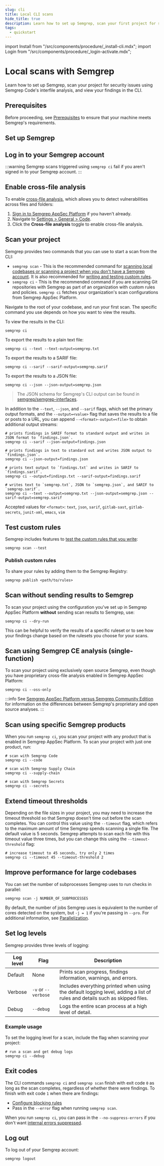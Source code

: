```yaml
---
slug: cli
title: Local CLI scans
hide_title: true
description: Learn how to set up Semgrep, scan your first project for security issues, and view your findings in the CLI.
tags:
  - quickstart
---
```



import Install from "/src/components/procedure/_install-cli.mdx";
import Login from "/src/components/procedure/_login-activate.mdx";

# Local scans with Semgrep

Learn how to set up Semgrep, scan your project for security issues using Semgrep Code's interfile analysis, and view your findings in the CLI.

## Prerequisites

Before proceeding, see [Prerequisites](/prerequisites) to ensure that your machine meets Semgrep's requirements.

## Set up Semgrep

<Install />

## Log in to your Semgrep account

<Login />

:::warning
Semgrep scans triggered using `semgrep ci` fail if you aren't signed in to your Semgrep account.
:::

## Enable cross-file analysis

To enable [cross-file analysis](/semgrep-code/semgrep-pro-engine-intro), which allows you to detect vulnerabilities across files and folders:

1. [Sign in to Semgrep AppSec Platform](https://semgrep.dev/login) if you haven't already.
2. Navigate to [Settings > General > Code](https://semgrep.dev/orgs/-/settings/general/code).
3. Click the **Cross-file analysis** <i class="fa-solid fa-toggle-large-on"></i> toggle to enable cross-file analysis.

## Scan your project

Semgrep provides two commands that you can use to start a scan from the CLI:

- `semgrep scan` - This is the recommended command for [scanning local codebases or scanning a project when you don't have a Semgrep account](/getting-started/quickstart-ce). It is also recommended for [writing and testing custom rules](/writing-rules/testing-rules).
- `semgrep ci` - This is the recommended command if you are scanning Git repositories with Semgrep as part of an organization with custom rules and policies. `semgrep ci` fetches your organization's scan configurations from Semgrep AppSec Platform.

Navigate to the root of your codebase, and run your first scan. The specific command you use depends on how you want to view the results.

To view the results in the CLI:

```console
semgrep ci
```

To export the results to a plain text file:

```console
semgrep ci --text --text-output=semgrep.txt
```

To export the results to a SARIF file:

```console
semgrep ci --sarif --sarif-output=semgrep.sarif
```

To export the results to a JSON file:

```console
semgrep ci --json --json-output=semgrep.json
```

> The JSON schema for Semgrep's CLI output can be found in [semgrep/semgrep-interfaces](https://github.com/semgrep/semgrep-interfaces/blob/main/semgrep_output_v1.jsonschema).

In addition to the `--text`, `--json`, and `--sarif` flags, which set the primary output formats, and the `--output=<value>` flag that saves the results to a file or posts to a URL, you can append `--<format>-output=<file>` to obtain additional output streams:

```console
# prints findings in SARIF format to standard output and writes in JSON format to `findings.json`.
semgrep ci --sarif --json-output=findings.json

# prints findings in text to standard out and writes JSON output to `findings.json`.
semgrep ci --json-output=findings.json

# prints text output to `findings.txt` and writes in SARIF to `findings.sarif`.
semgrep ci --output=findings.txt --sarif-output=findings.sarif

# writes text to `semgrep.txt`, JSON to `semgrep.json`, and SARIF to `semgrep.sarif`.
semgrep ci --text --output=semgrep.txt --json-output=semgrep.json --sarif-output=semgrep.sarif
```

Accepted values for `<format>`: `text`, `json`, `sarif`, `gitlab-sast`, `gitlab-secrets`, `junit-xml`, `emacs`, `vim`

## Test custom rules

Semgrep includes features to [test the custom rules that you write](/writing-rules/testing-rules):

```console
semgrep scan --test
```

### Publish custom rules

To share your rules by adding them to the Semgrep Registry:

```console
semgrep publish <path/to/rules>
```

## Scan without sending results to Semgrep

To scan your project using the configuration you've set up in Semgrep AppSec Platform **without** sending scan results to Semgrep, use:

```console
semgrep ci --dry-run
```

This can be helpful to verify the results of a specific ruleset or to see how your findings change based on the rulesets you choose for your scans.

## Scan using Semgrep CE analysis (single-function)

To scan your project using exclusively open source Semgrep, even though you have proprietary cross-file analysis enabled in Semgrep AppSec Platform:

```console
semgrep ci --oss-only
```

:::info
See [Semgrep AppSec Platform versus Semgrep Community Edition](/semgrep-pro-vs-oss) for information on the differences between Semgrep's proprietary and open source analyses.
:::

## Scan using specific Semgrep products

When you run `semgrep ci`, you scan your project with any product that is enabled in Semgrep AppSec Platform. To scan your project with just one product, run:

```console
# scan with Semgrep Code
semgrep ci --code

# scan with Semgrep Supply Chain
semgrep ci --supply-chain

# scan with Semgrep Secrets
semgrep ci --secrets
```

## Extend timeout thresholds

Depending on the file sizes in your project, you may need to increase the timeout threshold so that Semgrep doesn't time out before the scan completes. You can control this value using the `--timeout` flag, which refers to the maximum amount of time Semgrep spends scanning a single file. The default value is 5 seconds. Semgrep attempts to scan each file with this timeout value three times, but you can change this using the `--timeout-threshold` flag:

```console
# increase timeout to 45 seconds, try only 2 times
semgrep ci --timeout 45 --timeout-threshold 2
```

## Improve performance for large codebases

You can set the number of subprocesses Semgrep uses to run checks in parallel:

```console
semgrep scan -j NUMBER_OF_SUBPROCESSES
```

By default, the number of jobs Semgrep uses is equivalent to the number of cores detected on the system, but `-j = 1` if you're passing in `--pro`. For additional information, see [Parallelization](/kb/semgrep-code/scan-engine-kill).

## Set log levels

Semgrep provides three levels of logging:

| **Log level** | **Flag** | **Description** |
| - | - | - |
| Default | None | Prints scan progress, findings information, warnings, and errors. |
| Verbose | `-v` or `--verbose` | Includes everything printed when using the default logging level, adding a list of rules and details such as skipped files. |
| Debug | `--debug` | Logs the entire scan process at a high level of detail. |

### Example usage

To set the logging level for a scan, include the flag when scanning your project:

```console
# run a scan and get debug logs
semgrep ci --debug
```

## Exit codes

The CLI commands `semgrep ci` and `semgrep scan` finish with exit code `0` as long as the scan completes, regardless of whether there were findings. To finish with exit code `1` when there are findings:

* [Configure blocking rules](/semgrep-code/policies/#block-a-pr-or-mr-through-rule-modes)
* Pass in the `--error` flag when running `semgrep scan`.

When you run `semgrep ci`, you can pass in the `--no-suppress-errors` if you don't want [internal errors suppressed](/cli-reference/#exit-codes).

## Log out

To log out of your Semgrep account:

```console
semgrep logout
```
